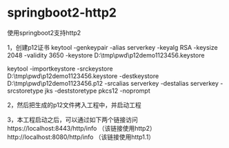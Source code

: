 # springboot2-http2
使用springboot2支持http2

1，创建p12证书
keytool -genkeypair -alias serverkey -keyalg RSA -keysize 2048 -validity 3650 -keystore D:\tmp\pwd\p12demo1123456.keystore

keytool -importkeystore -srckeystore D:\tmp\pwd\p12demo1123456.keystore -destkeystore D:\tmp\pwd\p12demo1123456.p12 -srcalias serverkey -destalias serverkey -srcstoretype jks -deststoretype pkcs12 -noprompt

2，然后把生成的p12文件拷入工程中，并启动工程

3，本工程启动之后，可以通过如下两个链接访问
https://localhost:8443/http/info   （该链接使用http2）
http://localhost:8080/http/info    （该链接使用http1.1）
